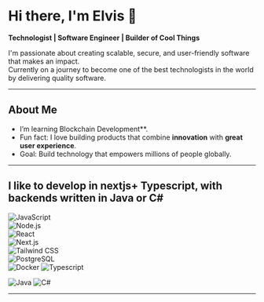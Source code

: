 # Hi there, I'm Elvis 👋  

 **Technologist | Software Engineer | Builder of Cool Things**  

I'm passionate about creating scalable, secure, and user-friendly software that makes an impact.  
Currently on a journey to become one of the best technologists in the world by delivering quality software.  

---

##  About Me  
-  I’m learning Blockchain Development**.  
-  Fun fact: I love building products that combine **innovation** with **great user experience**.  
-  Goal: Build technology that empowers millions of people globally.  

---

## I like to develop in nextjs+ Typescript, with backends written in Java or C#
![JavaScript](https://img.shields.io/badge/-JavaScript-333?style=flat&logo=javascript)  
![Node.js](https://img.shields.io/badge/-Node.js-333?style=flat&logo=node.js)  
![React](https://img.shields.io/badge/-React-333?style=flat&logo=react)  
![Next.js](https://img.shields.io/badge/-Next.js-333?style=flat&logo=next.js)  
![Tailwind CSS](https://img.shields.io/badge/-TailwindCSS-333?style=flat&logo=tailwind-css)  
![PostgreSQL](https://img.shields.io/badge/-PostgreSQL-333?style=flat&logo=postgresql)  
![Docker](https://img.shields.io/badge/-Docker-333?style=flat&logo=docker)
![Typescript](https://img.shields.io/badge/typescript)

![Java](https://img.shields.io/badge/-Java-333?style=flat&logo=java&logoColor=red)
![C#](https://img.shields.io/badge/-C%23-333?style=flat&logo=c-sharp&logoColor=purple)

---
